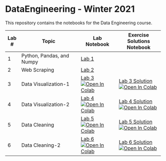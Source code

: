 # DataEngineering - Winter 2021
This repository contains the notebooks for the Data Engineering course.

| Lab <br /> # | Topic | Lab <br /> Notebook | Exercise <br /> Solutions Notebook |
| --- | ----------- | ----- |----- |
| 1 | Python, Pandas, and Numpy | [Lab 1](https://github.com/mohamed-ashry7/Data-Engineering-Lab/blob/main/Lab1%20-%20Python%2C%20Pandas%20and%20Numpy/Lab1_Python%2C%20Pandas%20and%20Numpy.ipynb) 
| 2 | Web Scraping | [Lab 2](https://github.com/mohamed-ashry7/Data-Engineering-Lab/blob/main/Lab2%20-%20Web%20Scraping/Web_Scraping_Tutorial.ipynb)| 
| 3 | Data Visualization-1 | [Lab 3](https://github.com/mohamed-ashry7/Data-Engineering-Lab/blob/main/Lab3%20-%20Data%20Visualization/Lab3_Data%20Visualization.ipynb)<br /> [![Open In Colab](https://colab.research.google.com/assets/colab-badge.svg)](https://colab.research.google.com/github/mohamed-ashry7/Data-Engineering-Lab/blob/main/Lab3%20-%20Data%20Visualization/Lab3_Data%20Visualization.ipynb)|[Lab 3 Solution](https://github.com/mohamed-ashry7/Data-Engineering-Lab/blob/main/Lab3%20-%20Data%20Visualization/Lab3_Data%20Visualization-Solution.ipynb)<br /> [![Open In Colab](https://colab.research.google.com/assets/colab-badge.svg)](https://colab.research.google.com/github/mohamed-ashry7/Data-Engineering-Lab/blob/main/Lab3%20-%20Data%20Visualization/Lab3_Data%20Visualization-Solution.ipynb)|
| 4 | Data Visualization-2 | [Lab 4](https://github.com/mohamed-ashry7/Data-Engineering-Lab/blob/main/Lab4%20-%20Data%20Visualization-2/Lab4%20-%20Visualization-2.ipynb)<br /> [![Open In Colab](https://colab.research.google.com/assets/colab-badge.svg)](https://colab.research.google.com/github/mohamed-ashry7/Data-Engineering-Lab/blob/main/Lab4%20-%20Data%20Visualization-2/Lab4%20-%20Visualization-2.ipynb)|[Lab 4 Solution](https://github.com/mohamed-ashry7/Data-Engineering-Lab/blob/main/Lab4%20-%20Data%20Visualization-2/Lab4%20-%20Visualization-2-Solution.ipynb)<br /> [![Open In Colab](https://colab.research.google.com/assets/colab-badge.svg)](https://colab.research.google.com/github/mohamed-ashry7/Data-Engineering-Lab/blob/main/Lab4%20-%20Data%20Visualization-2/Lab4%20-%20Visualization-2-Solution.ipynb)|
| 5 | Data Cleaning | [Lab 5](https://github.com/mohamed-ashry7/Data-Engineering-Lab/blob/main/Lab5%20-%20Data%20Cleaning/Lab5%20-%20Data%20Cleaning.ipynb)<br /> [![Open In Colab](https://colab.research.google.com/assets/colab-badge.svg)](https://colab.research.google.com/github/mohamed-ashry7/Data-Engineering-Lab/blob/main/Lab5%20-%20Data%20Cleaning/Lab5%20-%20Data%20Cleaning.ipynb)|[Lab 5 Solution](https://github.com/mohamed-ashry7/Data-Engineering-Lab/blob/main/Lab5%20-%20Data%20Cleaning/Lab5%20-%20Data%20Cleaning-Solution.ipynb)<br /> [![Open In Colab](https://colab.research.google.com/assets/colab-badge.svg)](https://colab.research.google.com/github/mohamed-ashry7/Data-Engineering-Lab/blob/main/Lab5%20-%20Data%20Cleaning/Lab5%20-%20Data%20Cleaning-Solution.ipynb)|
| 6 | Data Cleaning-2 | [Lab 6](https://github.com/mohamed-ashry7/Data-Engineering-Lab/blob/main/Lab6%20-%20Data%20Cleaning-2/Lab6%20-%20Data%20Cleaning-2.ipynb)<br /> [![Open In Colab](https://colab.research.google.com/assets/colab-badge.svg)](https://colab.research.google.com/github/mohamed-ashry7/Data-Engineering-Lab/blob/main/Lab6%20-%20Data%20Cleaning-2/Lab6%20-%20Data%20Cleaning-2.ipynb)|[Lab 6 Solution](https://github.com/mohamed-ashry7/Data-Engineering-Lab/blob/main/Lab6%20-%20Data%20Cleaning-2/Lab6%20-%20Data%20Cleaning-2/Lab6%20-%20Data%20Cleaning-2-Solution.ipynb)<br /> [![Open In Colab](https://colab.research.google.com/assets/colab-badge.svg)](https://colab.research.google.com/github/mohamed-ashry7/Data-Engineering-Lab/blob/main/Lab6%20-%20Data%20Cleaning-2/Lab6%20-%20Data%20Cleaning-2-Solution.ipynb)|

